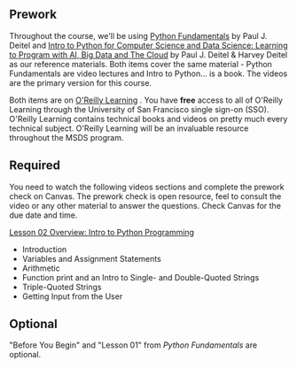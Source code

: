 Prework
----

Throughout the course, we'll be using [Python Fundamentals](https://www.oreilly.com/library/view/python-fundamentals/9780135917411/) by Paul J. Deitel and [Intro to Python for Computer Science and Data Science: Learning to Program with AI, Big Data and The Cloud](https://learning.oreilly.com/library/view/intro-to-python/9780135404799/) by Paul J. Deitel & Harvey Deitel as our reference materials. Both items cover the same material - Python Fundamentals are video lectures and Intro to Python… is a book. The videos are the primary version for this course.

Both items are on [O'Reilly Learning](https://learning.oreilly.com/) . You have __free__ access to all of O'Reilly Learning through the University of San Francisco single sign-on (SSO). O'Reilly Learning contains technical books and videos on pretty much every technical subject. O'Reilly Learning will be an invaluable resource throughout the MSDS program.

Required
------

You need to watch the following videos sections and complete the prework check on Canvas. The prework check is open resource, feel to consult the video or any other material to answer the questions. Check Canvas for the due date and time.

[Lesson 02 Overview: Intro to Python Programming](https://learning.oreilly.com/videos/python-fundamentals/9780135917411/9780135917411-PFLL_Lesson02_00)

- Introduction   
- Variables and Assignment Statements  
- Arithmetic
- Function print and an Intro to Single- and Double-Quoted Strings
- Triple-Quoted Strings
- Getting Input from the User

Optional
-------

"Before You Begin" and "Lesson 01" from _Python Fundamentals_ are optional. 